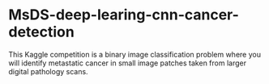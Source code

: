 # MsDS-deep-learing-cnn-cancer-detection
This Kaggle competition is a binary image classification problem where you will identify metastatic cancer in small image patches taken from larger digital pathology scans.
